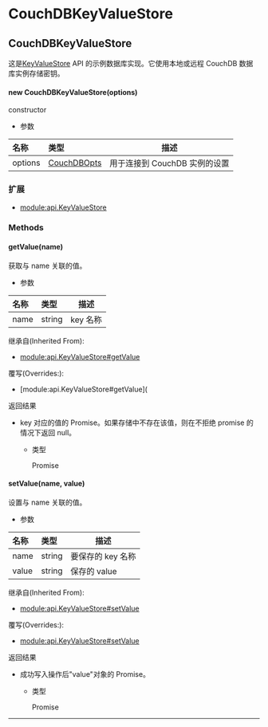 # CouchDBKeyValueStore

## CouchDBKeyValueStore

这是[KeyValueStore](https://hyperledger.github.io/fabric-sdk-node/release-1.4/module-api.KeyValueStore.html) API 的示例数据库实现。它使用本地或远程 CouchDB 数据库实例存储密钥。

#### new CouchDBKeyValueStore(options)

constructor

- 参数

| 名称    | 类型                                                                                             | 描述                          |
| :------ | :----------------------------------------------------------------------------------------------- | ----------------------------- |
| options | [CouchDBOpts](https://hyperledger.github.io/fabric-sdk-node/release-1.4/global.html#CouchDBOpts) | 用于连接到 CouchDB 实例的设置 |

### 扩展

- [module:api.KeyValueStore](https://hyperledger.github.io/fabric-sdk-node/release-1.4/module-api.KeyValueStore.html)

### Methods

#### getValue(name)

获取与 name 关联的值。

- 参数

| 名称 | 类型   | 描述     |
| :--- | :----- | -------- |
| name | string | key 名称 |

继承自(Inherited From):

- [module:api.KeyValueStore#getValue](https://hyperledger.github.io/fabric-sdk-node/release-1.4/module-api.KeyValueStore.html#getValue)

覆写(Overrides:):

- [module:api.KeyValueStore#getValue](

返回结果

- key 对应的值的 Promise。如果存储中不存在该值，则在不拒绝 promise 的情况下返回 null。

  - 类型

    Promise

#### setValue(name, value)

设置与 name 关联的值。

- 参数

| 名称  | 类型   | 描述              |
| :---- | :----- | ----------------- |
| name  | string | 要保存的 key 名称 |
| value | string | 保存的 value      |

继承自(Inherited From):

- [module:api.KeyValueStore#setValue](https://hyperledger.github.io/fabric-sdk-node/release-1.4/module-api.KeyValueStore.html#setValue)

覆写(Overrides:):

- [module:api.KeyValueStore#setValue](https://hyperledger.github.io/fabric-sdk-node/release-1.4/module-api.KeyValueStore.html#setValue)

返回结果

- 成功写入操作后"value"对象的 Promise。

  - 类型

    Promise

---

